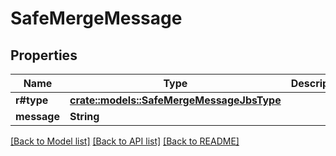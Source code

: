 # SafeMergeMessage

## Properties

Name | Type | Description | Notes
------------ | ------------- | ------------- | -------------
**r#type** | [**crate::models::SafeMergeMessageJbsType**](SafeMergeMessageJbsType.md) |  | 
**message** | **String** |  | 

[[Back to Model list]](../README.md#documentation-for-models) [[Back to API list]](../README.md#documentation-for-api-endpoints) [[Back to README]](../README.md)


